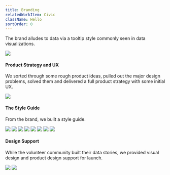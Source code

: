 ```yaml
---
title: Branding
relatedWorkItem: Civic
className: Hello
sortOrder: 0
---
```


The brand alludes to data via a tooltip style commonly seen in data visualizations.

![](/img/work/Civic__Brand--Logo.png)

#### Product Strategy and UX

We sorted through some rough product ideas, pulled out the major design problems, solved them and delivered a full product strategy with some initial UX.

![](/img/work/Civic--Wires.jpg)

#### The Style Guide

From the brand, we built a style guide.

![](/img/work/Civic__Style-Guide-v1.0_Page_01.jpg)
![](/img/work/Civic__Style-Guide-v1.0_Page_02.jpg)
![](/img/work/Civic__Style-Guide-v1.0_Page_08.jpg)
![](/img/work/Civic__Style-Guide-v1.0_Page_16.jpg)
![](/img/work/Civic__Style-Guide-v1.0_Page_20.jpg)
![](/img/work/Civic__Style-Guide-v1.0_Page_25.jpg)
![](/img/work/Civic__Style-Guide-v1.0_Page_30.jpg)
![](/img/work/Civic__Style-Guide-v1.0_Page_33.jpg)

#### Design Support

While the volunteer community built their data stories, we provided visual design and product design support for launch.

![](/img/work/Civic__Home.gif)
![](/img/work/Civic__Playbook.png)
